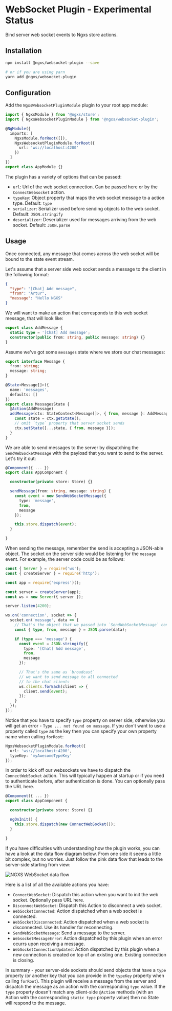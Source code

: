 # WebSocket Plugin - Experimental Status

Bind server web socket events to Ngxs store actions.

## Installation

```bash
npm install @ngxs/websocket-plugin --save

# or if you are using yarn
yarn add @ngxs/websocket-plugin
```

## Configuration

Add the `NgxsWebsocketPluginModule` plugin to your root app module:

```ts
import { NgxsModule } from '@ngxs/store';
import { NgxsWebsocketPluginModule } from '@ngxs/websocket-plugin';

@NgModule({
  imports: [
    NgxsModule.forRoot([]),
    NgxsWebsocketPluginModule.forRoot({
      url: 'ws://localhost:4200'
    })
  ]
})
export class AppModule {}
```

The plugin has a variety of options that can be passed:

- `url`: Url of the web socket connection. Can be passed here or by the `ConnectWebsocket` action.
- `typeKey`: Object property that maps the web socket message to a action type. Default: `type`
- `serializer`: Serializer used before sending objects to the web socket. Default: `JSON.stringify`
- `deserializer`: Deserializer used for messages arriving from the web socket. Default: `JSON.parse`

## Usage

Once connected, any message that comes across the web socket will be bound to the state event stream.

Let's assume that a server side web socket sends a message to the client in the following format:

```json
{
  "type": "[Chat] Add message",
  "from": "Artur",
  "message": "Hello NGXS"
}
```

We will want to make an action that corresponds to this web socket message, that will
look like:

```ts
export class AddMessage {
  static type = '[Chat] Add message';
  constructor(public from: string, public message: string) {}
}
```

Assume we've got some `messages` state where we store our chat messages:

```ts
export interface Message {
  from: string;
  message: string;
}

@State<Message[]>({
  name: 'messages',
  defaults: []
})
export class MessagesState {
  @Action(AddMessage)
  addMessage(ctx: StateContext<Message[]>, { from, message }: AddMessage) {
    const state = ctx.getState();
    // omit `type` property that server socket sends
    ctx.setState([...state, { from, message }]);
  }
}
```

We are able to send messages to the server by dispatching the `SendWebSocketMessage` with
the payload that you want to send to the server. Let's try it out:

```ts
@Component({ ... })
export class AppComponent {

  constructor(private store: Store) {}

  sendMessage(from: string, message: string) {
    const event = new SendWebSocketMessage({
      type: 'message',
      from,
      message
    });

    this.store.dispatch(event);
  }

}
```

When sending the message, remember the send is accepting a JSON-able object. The socket on the server side would be listening for the `message` event. For example, the server code could be as follows:

```ts
const { Server } = require('ws');
const { createServer } = require('http');

const app = require('express')();

const server = createServer(app);
const ws = new Server({ server });

server.listen(4200);

ws.on('connection', socket => {
  socket.on('message', data => {
    // That's the object that we passed into `SendWebSocketMessage` constructor
    const { type, from, message } = JSON.parse(data);

    if (type === 'message') {
      const event = JSON.stringify({
        type: '[Chat] Add message',
        from,
        message
      });

      // That's the same as `broadcast`
      // we want to send message to all connected
      // to the chat clients
      ws.clients.forEach(client => {
        client.send(event);
      });
    }
  });
});
```

Notice that you have to specify `type` property on server side, otherwise you will get an error - `Type ... not found on message`. If you don't want to use a property called `type` as the key then you can specify your own property name when calling `forRoot`:

```ts
NgxsWebsocketPluginModule.forRoot({
  url: 'ws://localhost:4200',
  typeKey: 'myAwesomeTypeKey'
});
```

In order to kick off our websockets we have to dispatch the `ConnectWebSocket`
action. This will typically happen at startup or if you need to authenticate
before, after authentication is done. You can optionally pass the URL here.

```ts
@Component({ ... })
export class AppComponent {

  constructor(private store: Store) {}

  ngOnInit() {
    this.store.dispatch(new ConnectWebSocket());
  }

}
```

If you have difficulties with understanding how the plugin works, you can have a look at the data flow diagram below. From one side it seems a little bit complex, but no worries. Just follow the pink data flow that leads to the server-side starting from view:

![NGXS WebSocket data flow](../assets/ngxs-socket-dfd.png)

Here is a list of all the available actions you have:

- `ConnectWebSocket`: Dispatch this action when you want to init the web socket. Optionally pass URL here.
- `DisconnectWebSocket`: Dispatch this Action to disconnect a web socket.
- `WebSocketConnected`: Action dispatched when a web socket is connected.
- `WebSocketDisconnected`: Action dispatched when a web socket is disconnected. Use its handler for reconnecting.
- `SendWebSocketMessage`: Send a message to the server.
- `WebsocketMessageError`: Action dispatched by this plugin when an error ocurrs upon receiving a message.
- `WebSocketConnectionUpdated`: Action dispatched by this plugin when a new connection is created on top of an existing one. Existing connection is closing.

In summary - your server-side sockets should send objects that have a `type` property (or another key that you can provide in the `typeKey` property when calling `forRoot`). This plugin will receive a message from the server and dispatch the message as an action with the corresponding `type` value. If the `type` property doesn't match any client-side `@Action` methods (with an Action with the corresponding `static type` property value) then no State will respond to the message.
